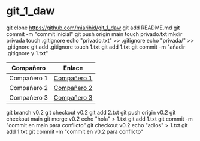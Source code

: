# git_1_daw
git clone https://github.com/miarihid/git_1_daw
git add README.md
git commit -m "commit inicial"
git push origin main
touch privado.txt
mkdir privada
touch .gitignore
echo "privado.txt" >> .gitignore
echo "privada/" >> .gitignore
git add .gitignore
touch 1.txt
git add 1.txt
git commit -m "añadir .gitignore y 1.txt"

| Compañero | Enlace |
| --- | --- |
| Compañero 1 | [Compañero 1](google.com) |
| Compañero 2 | [Compañero 2](google.com) |
| Compañero 3 | [Compañero 3](google.com) |

git branch v0.2
git checkout v0.2
git add 2.txt
git push origin v0.2
git checkout main
git merge v0.2
echo "hola" > 1.txt
git add 1.txt
git commit -m "commit en main para conflicto"
git checkout v0.2
echo "adios" > 1.txt
git add 1.txt
git commit -m "commit en v0.2 para conflicto"
